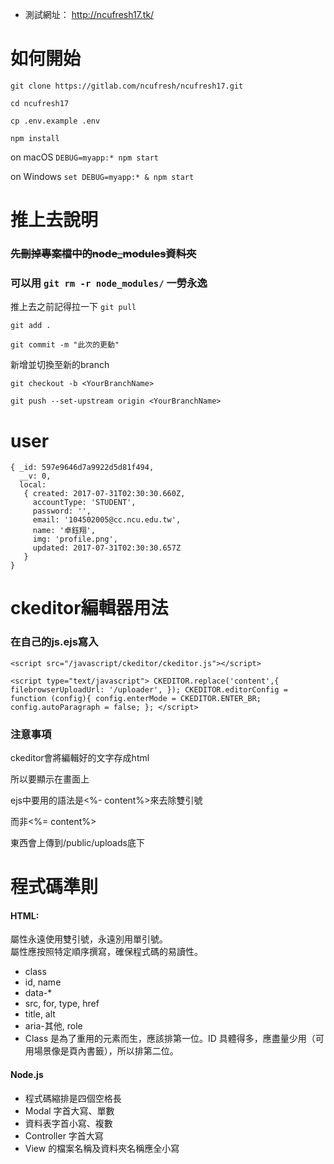 * 測試網址： http://ncufresh17.tk/

# 如何開始

`git clone https://gitlab.com/ncufresh/ncufresh17.git`

`cd ncufresh17`

`cp .env.example .env`

`npm install`

on macOS
`DEBUG=myapp:* npm start`

on Windows
`set DEBUG=myapp:* & npm start`


# 推上去說明

### ~~先刪掉專案檔中的node_modules資料夾~~
### 可以用 `git rm -r node_modules/` 一勞永逸

推上去之前記得拉一下 `git pull`

`git add .`

`git commit -m "此次的更動"`

新增並切換至新的branch

`git checkout -b <YourBranchName>`

`git push --set-upstream origin <YourBranchName>`

# user
```
{ _id: 597e9646d7a9922d5d81f494,
  __v: 0,
  local: 
   { created: 2017-07-31T02:30:30.660Z,
     accountType: 'STUDENT',
     password: '',
     email: '104502005@cc.ncu.edu.tw',
     name: '卓鈺翔',
     img: 'profile.png',
     updated: 2017-07-31T02:30:30.657Z
   }
}

```


# ckeditor編輯器用法

### 在自己的js.ejs寫入

`<script src="/javascript/ckeditor/ckeditor.js"></script>`

`<script type="text/javascript">
  CKEDITOR.replace('content',{
    filebrowserUploadUrl: '/uploader',
  });
  CKEDITOR.editorConfig = function (config){
      config.enterMode = CKEDITOR.ENTER_BR;
      config.autoParagraph = false;
  };
</script>
`


### 注意事項

ckeditor會將編輯好的文字存成html

所以要顯示在畫面上

ejs中要用的語法是<%- content%>來去除雙引號

而非<%= content%>

東西會上傳到/public/uploads底下


# 程式碼準則
#### HTML:  
屬性永遠使用雙引號，永遠別用單引號。  
屬性應按照特定順序撰寫，確保程式碼的易讀性。
- class
- id, name
- data-*
- src, for, type, href
- title, alt
- aria-其他, role
- Class 是為了重用的元素而生，應該排第一位。ID 具體得多，應盡量少用（可用場景像是頁內書籤），所以排第二位。  

#### Node.js  
- 程式碼縮排是四個空格長
- Modal 字首大寫、單數
- 資料表字首小寫、複數
- Controller 字首大寫  
- View 的檔案名稱及資料夾名稱應全小寫 